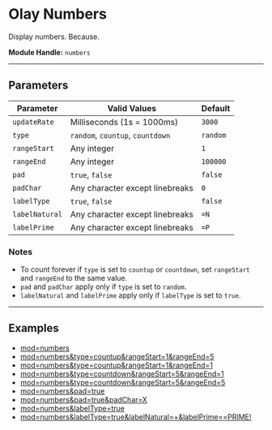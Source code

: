 # Olay Numbers

Display numbers. Because.

**Module Handle:** `numbers`

---

## Parameters

| Parameter           | Valid Values                     | Default  |
|---------------------|----------------------------------|----------|
| `updateRate`        | Milliseconds (1s = 1000ms)       | `3000`   |
| `type`              | `random`, `countup`, `countdown` | `random` |
| `rangeStart`        | Any integer                      | `1`      |
| `rangeEnd`          | Any integer                      | `100000` |
| `pad`               | `true`, `false`                  | `false`  |
| `padChar`           | Any character except linebreaks  | `0`      |
| `labelType`         | `true`, `false`                  | `false`  |
| `labelNatural`      | Any character except linebreaks  | `=N`     |
| `labelPrime`        | Any character except linebreaks  | `=P`     |

### Notes

- To count forever if `type` is set to `countup` or `countdown`, set `rangeStart` and `rangeEnd` to the same value.
- `pad` and `padChar` apply only if `type` is set to `random`.
- `labelNatural` and `labelPrime` apply only if `labelType` is set to `true`.

---

## Examples

- [mod=numbers](https://etrusci.org/tool/olay/?mod=numbers)
- [mod=numbers&type=countup&rangeStart=1&rangeEnd=5](https://etrusci.org/tool/olay/?mod=numbers&type=countup&rangeStart=1&rangeEnd=5)
- [mod=numbers&type=countup&rangeStart=1&rangeEnd=1](https://etrusci.org/tool/olay/?mod=numbers&type=countup&rangeStart=1&rangeEnd=1)
- [mod=numbers&type=countdown&rangeStart=5&rangeEnd=1](https://etrusci.org/tool/olay/?mod=numbers&type=countdown&rangeStart=5&rangeEnd=1)
- [mod=numbers&type=countdown&rangeStart=5&rangeEnd=5](https://etrusci.org/tool/olay/?mod=numbers&type=countdown&rangeStart=5&rangeEnd=5)
- [mod=numbers&pad=true](https://etrusci.org/tool/olay/?mod=numbers&pad=true)
- [mod=numbers&pad=true&padChar=X](https://etrusci.org/tool/olay/?mod=numbers&pad=true&padChar=X)
- [mod=numbers&labelType=true](https://etrusci.org/tool/olay/?mod=numbers&labelType=true)
- [mod=numbers&labelType=true&labelNatural=+&labelPrime==PRIME!](https://etrusci.org/tool/olay/?mod=numbers&labelType=true&labelNatural=+&labelPrime==PRIME!)
